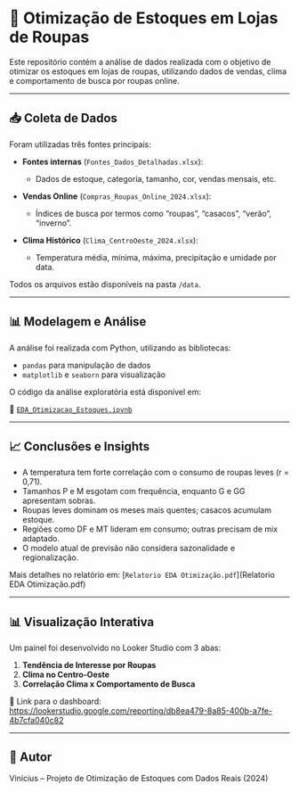 
# 🧵 Otimização de Estoques em Lojas de Roupas

Este repositório contém a análise de dados realizada com o objetivo de otimizar os estoques em lojas de roupas, utilizando dados de vendas, clima e comportamento de busca por roupas online.

---

## 📥 Coleta de Dados

Foram utilizadas três fontes principais:

- **Fontes internas** (`Fontes_Dados_Detalhadas.xlsx`):
  - Dados de estoque, categoria, tamanho, cor, vendas mensais, etc.

- **Vendas Online** (`Compras_Roupas_Online_2024.xlsx`):
  - Índices de busca por termos como “roupas”, “casacos”, “verão”, “inverno”.

- **Clima Histórico** (`Clima_CentroOeste_2024.xlsx`):
  - Temperatura média, mínima, máxima, precipitação e umidade por data.

Todos os arquivos estão disponíveis na pasta `/data`.

---

## 📊 Modelagem e Análise

A análise foi realizada com Python, utilizando as bibliotecas:

- `pandas` para manipulação de dados
- `matplotlib` e `seaborn` para visualização

O código da análise exploratória está disponível em:

📁 [`EDA_Otimizacao_Estoques.ipynb`](EDA_Otimizacao_Estoques.ipynb)

---

## 📈 Conclusões e Insights

- A temperatura tem forte correlação com o consumo de roupas leves (r = 0,71).
- Tamanhos P e M esgotam com frequência, enquanto G e GG apresentam sobras.
- Roupas leves dominam os meses mais quentes; casacos acumulam estoque.
- Regiões como DF e MT lideram em consumo; outras precisam de mix adaptado.
- O modelo atual de previsão não considera sazonalidade e regionalização.

Mais detalhes no relatório em: [`Relatorio EDA Otimização.pdf`](Relatorio EDA Otimização.pdf)

---

## 📊 Visualização Interativa

Um painel foi desenvolvido no Looker Studio com 3 abas:

1. **Tendência de Interesse por Roupas**
2. **Clima no Centro-Oeste**
3. **Correlação Clima x Comportamento de Busca**

🔗 Link para o dashboard: https://lookerstudio.google.com/reporting/db8ea479-8a85-400b-a7fe-4b7cfa040c82

---

## 📌 Autor

Vinícius – Projeto de Otimização de Estoques com Dados Reais (2024)

